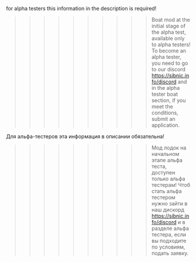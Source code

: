 
for alpha testers this information in the description is required!

>>>>>>>>>>Boat mod at the initial stage of the alpha test, available only to alpha testers!
>>>>>>>>>>To become an alpha tester, you need to go to our discord https://sibnic.info/discord and in the alpha tester boat section, if you meet the conditions, submit an application.

Для альфа-тестеров эта информация в описании обязательна!

>>>>>>>>>>Мод лодок на начальном этапе альфа теста, доступен только альфа тестерам!
>>>>>>>>>>Чтоб стать альфа тестером нужно зайти в наш дискорд https://sibnic.info/discord и в разделе альфа тестера, если вы подходите по условиям, подать заявку.
